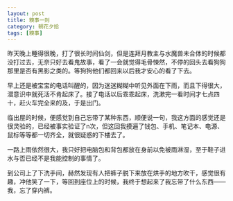 ```yaml
---
layout: post
title: 糗事一则
category: 朝花夕拾
tags: [糗事]
---
```

昨天晚上睡得很晚，打了很长时间仙剑，但是连拜月教主与水魔兽未合体的时候都没打过去，无奈只好去看鬼故事，看了一会就觉得毛骨悚然，不停的回头去看狗狗那里是否有黑影之类的。等狗狗他们都回来以后我才安心的看了下去。 
	
早上还是被宝宝的电话叫醒的，因为迷迷糊糊中听见外面在下雨，而且下得很大，潜意识中就死活不肯起床了。接了电话以后乖乖起床，洗漱完一看时间才七点四十，赶火车完全来的及，于是出门。 
	
临出屋的时候，便感觉到自己忘带了某种东西，顺便说一句，我这方面的感觉还是很灵验的，已经被事实验证了n次，但这回我摸遍了钱包、手机、笔记本、电源、鼠标等等都一切齐全，就很疑惑的下楼去了。 
	
一路上雨依然很大，我只好把电脑包和背包都放在身前以免被雨淋湿，至于鞋子进水与否已经不是我能控制的事情了。 
	
到公司上了下洗手间，赫然发现有人把裤子脱下来放在烘手的地方吹干，感觉很有趣，冲他笑了一下，等回到座位上的时候，我终于想起来了我忘带了什么东西――我，忘了穿内裤。